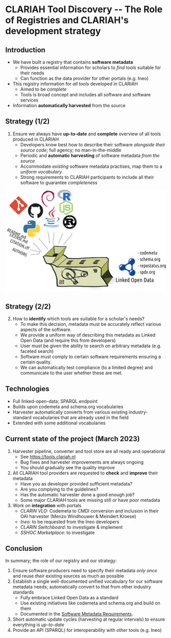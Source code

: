 # CLARIAH Tool Discovery -- The Role of Registries and CLARIAH's development strategy

## Introduction

* We have built a registry that contains **software metadata**
    * Provides essential information for scholars to *find* tools suitable for their needs
    * Can function as the data provider for other portals (e.g. Ineo)
* This registry information for *all tools* developed in CLARIAH
    * Aimed to be *complete*
    * Tools is broad concept and includes all software and software services
* Information **automatically harvested** from the source

## Strategy (1/2)

1. Ensure we always have **up-to-date** and **complete** overview of all tools produced in CLARIAH
    * Developers know best how to describe their software *alongside their source code*; full agency; no man-in-the-middle
    * Periodic and **automatic harvesting** of software metadata *from the source*
    * Accommodate *existing* software metadata practises, map them to a *uniform vocabulary*.
    * Strong requirements to CLARIAH participants to include all their software to guarantee *completeness*

![Harvester and Converter](../tool-discovery-pres-202203/converter.png)

## Strategy (2/2)

2. How to **identify** which tools are suitable for a scholar's needs?
    * To make this decision, metadata must be accurately reflect various aspects of the software.
    * We provide a uniform way of describing this metadata as Linked Open Data (and require this from developers)
    * User must be given the ability to search on arbitrary metadata (e.g. faceted search)
    * Software must comply to certain software requirements ensuring a certain quality. 
    * We can automatically test compliance (to a limited degree) and communicate to the user whether these are met.

## Technologies

* Full linked-open-data; SPARQL endpoint
* Builds upon codemeta and schema.org vocabularies
* Harvester automatically converts from various existing industry-standard vocabularies that are already used in the field
* Extended with some additional vocabularies

## Current state of the project (March 2023)

1. Harvester pipeline, converter and tool store are all ready and operational
    * See <https://tools.clariah.nl>
    * Bug fixes and harvester improvements are always ongoing
    * You should gradually see the quality improve
2. All CLARIAH tool providers are requested to **check** and **improve** their metadata
    * Have you as developer provided sufficient metadata?
    * Are you complying to the guidelines?
    * Has the automatic harvester done a good enough job?
    * Some major CLARIAH tools are missing still or have poor metadata
3. Work on **integration** with portals
    * *CLARIN VLO:* Codemeta to CMDI conversion and inclusion in their OAI harvester
      (Menzo Windhouwer & Meindert Kroese) 
    * *Ineo:* to be requested from the Ineo developers
    * *CLARIN Switchboard*: to investigate & implement
    * *SSHOC Marketplace*: to investigate

## Conclusion

In summary; the role of our registry and our strategy:

1. Ensure software producers need to specify their metadata *only once* and reuse *their* existing sources as much as possible
2. Establish a single well-documented unified vocabulary for our software metadata needs; automatically convert to that from other industry standards
    * Fully embrace Linked Open Data as a standard
    * Use existing initiatives like codemeta and schema.org and build on them
    * Documented in the [Software Metadata Requirements](https://github.com/CLARIAH/clariah-plus/blob/main/requirements/software-metadata-requirements.md).
3. Short automatic update cycles (harvesting at regular intervals) to ensure everything is *up-to-date*
4. Provide an API (SPARQL) for interoperability with other tools (e.g. Ineo)

